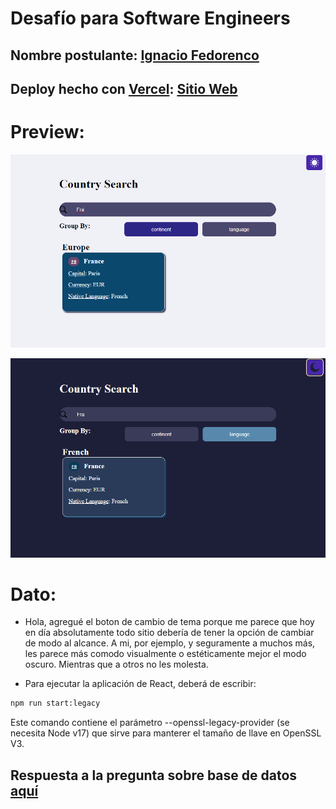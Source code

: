 # Desafío para Software Engineers

## Nombre postulante: [Ignacio Fedorenco](https://ignfed.vercel.app/)

## Deploy hecho con [Vercel](https://vercel.com/): [Sitio Web](https://kimche-challenge-phi.vercel.app/)

# Preview:

![img1](./kimchechallenge/public/captura-light.png)

![img2](./kimchechallenge/public/captura-dark.png)

# Dato:

* Hola, agregué el boton de cambio de tema porque me parece que hoy en día absolutamente todo sitio debería de tener la opción de cambiar de modo al alcance. A mi, por ejemplo, y seguramente a muchos más, les parece más comodo visualmente o estéticamente mejor el modo oscuro. Mientras que a otros no les molesta.

* Para ejecutar la aplicación de React, deberá de escribir: 
```sh 
npm run start:legacy
```
Este comando contiene el parámetro --openssl-legacy-provider (se necesita Node v17) que sirve para manterer el tamaño de llave en OpenSSL V3. 

## Respuesta a la pregunta sobre base de datos [aquí](./kimchechallenge/README.md)
